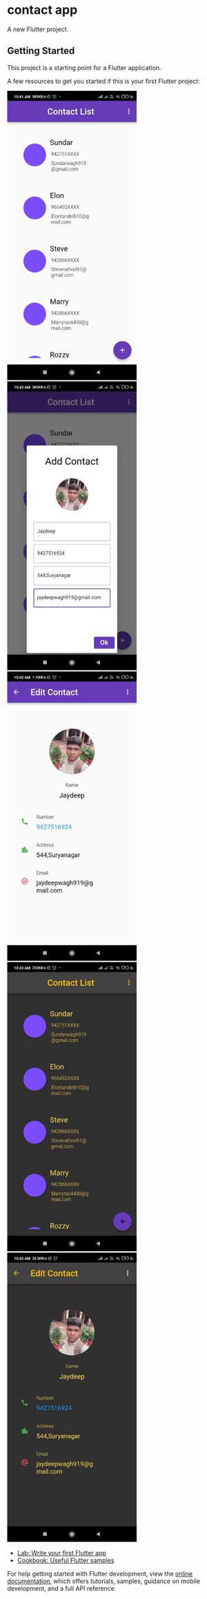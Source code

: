 # contact app

A new Flutter project.

## Getting Started

This project is a starting point for a Flutter application.

A few resources to get you started if this is your first Flutter project:

<img src="asset/demo/img.jpg" width="300"/>
<img src="asset/demo/img2.jpg" width="300"/>
<img src="asset/demo/img3.jpg" width="300"/>
<img src="asset/demo/img4.jpg" width="300"/>
<img src="asset/demo/img5.jpg" width="300"/>

- [Lab: Write your first Flutter app](https://docs.flutter.dev/get-started/codelab)
- [Cookbook: Useful Flutter samples](https://docs.flutter.dev/cookbook)

For help getting started with Flutter development, view the
[online documentation](https://docs.flutter.dev/), which offers tutorials, samples, guidance on
mobile development, and a full API reference.
